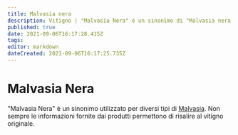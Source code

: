 ```yaml
---
title: Malvasia nera
description: Vitigno | "Malvasia Nera" è un sinonimo di "Malvasia nera di Basilicata".
published: true
date: 2021-09-06T16:17:28.415Z
tags: 
editor: markdown
dateCreated: 2021-09-06T16:17:25.735Z
---
```


# Malvasia Nera

"Malvasia Nera" è un sinonimo utilizzato per diversi tipi di [Malvasia](/vitigni/Italia/malvasia). Non sempre le informazioni fornite dai produtti permettono di risalire al vitigno originale.